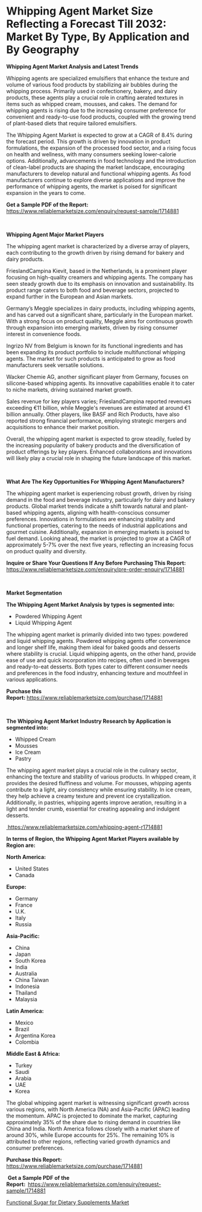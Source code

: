 <p><h1>Whipping Agent Market Size Reflecting a Forecast Till 2032: Market By Type, By Application and By Geography</h1></p><p><strong>Whipping Agent Market Analysis and Latest Trends</strong></p>
<p><p>Whipping agents are specialized emulsifiers that enhance the texture and volume of various food products by stabilizing air bubbles during the whipping process. Primarily used in confectionery, bakery, and dairy products, these agents play a crucial role in crafting aerated textures in items such as whipped cream, mousses, and cakes. The demand for whipping agents is rising due to the increasing consumer preference for convenient and ready-to-use food products, coupled with the growing trend of plant-based diets that require tailored emulsifiers.</p><p>The Whipping Agent Market is expected to grow at a CAGR of 8.4% during the forecast period. This growth is driven by innovation in product formulations, the expansion of the processed food sector, and a rising focus on health and wellness, with many consumers seeking lower-calorie options. Additionally, advancements in food technology and the introduction of clean-label products are shaping the market landscape, encouraging manufacturers to develop natural and functional whipping agents. As food manufacturers continue to explore diverse applications and improve the performance of whipping agents, the market is poised for significant expansion in the years to come.</p></p>
<p><strong>Get a Sample PDF of the Report:&nbsp;</strong> <a href="https://www.reliablemarketsize.com/enquiry/request-sample/1714881?utm_campaign=1952&utm_medium=2&utm_source=Github&utm_content=ia&utm_term=11012025&utm_id=whipping-agent">https://www.reliablemarketsize.com/enquiry/request-sample/1714881</a></p>
<p>&nbsp;</p>
<p><strong>Whipping Agent Major Market Players</strong></p>
<p><p>The whipping agent market is characterized by a diverse array of players, each contributing to the growth driven by rising demand for bakery and dairy products. </p><p>FrieslandCampina Kievit, based in the Netherlands, is a prominent player focusing on high-quality creamers and whipping agents. The company has seen steady growth due to its emphasis on innovation and sustainability. Its product range caters to both food and beverage sectors, projected to expand further in the European and Asian markets.</p><p>Germany’s Meggle specializes in dairy products, including whipping agents, and has carved out a significant share, particularly in the European market. With a strong focus on product quality, Meggle aims for continuous growth through expansion into emerging markets, driven by rising consumer interest in convenience foods.</p><p>Ingrizo NV from Belgium is known for its functional ingredients and has been expanding its product portfolio to include multifunctional whipping agents. The market for such products is anticipated to grow as food manufacturers seek versatile solutions.</p><p>Wacker Chemie AG, another significant player from Germany, focuses on silicone-based whipping agents. Its innovative capabilities enable it to cater to niche markets, driving sustained market growth. </p><p>Sales revenue for key players varies; FrieslandCampina reported revenues exceeding €11 billion, while Meggle's revenues are estimated at around €1 billion annually. Other players, like BASF and Rich Products, have also reported strong financial performance, employing strategic mergers and acquisitions to enhance their market position.</p><p>Overall, the whipping agent market is expected to grow steadily, fueled by the increasing popularity of bakery products and the diversification of product offerings by key players. Enhanced collaborations and innovations will likely play a crucial role in shaping the future landscape of this market.</p></p>
<p>&nbsp;</p>
<p><strong>What Are The Key Opportunities For Whipping Agent Manufacturers?</strong></p>
<p><p>The whipping agent market is experiencing robust growth, driven by rising demand in the food and beverage industry, particularly for dairy and bakery products. Global market trends indicate a shift towards natural and plant-based whipping agents, aligning with health-conscious consumer preferences. Innovations in formulations are enhancing stability and functional properties, catering to the needs of industrial applications and gourmet cuisine. Additionally, expansion in emerging markets is poised to fuel demand. Looking ahead, the market is projected to grow at a CAGR of approximately 5-7% over the next five years, reflecting an increasing focus on product quality and diversity.</p></p>
<p><strong>Inquire or Share Your Questions If Any Before Purchasing This Report:</strong> <a href="https://www.reliablemarketsize.com/enquiry/pre-order-enquiry/1714881?utm_campaign=1952&utm_medium=2&utm_source=Github&utm_content=ia&utm_term=11012025&utm_id=whipping-agent">https://www.reliablemarketsize.com/enquiry/pre-order-enquiry/1714881</a></p>
<p>&nbsp;</p>
<p><strong>Market Segmentation</strong></p>
<p><strong>The Whipping Agent Market Analysis by types is segmented into:</strong></p>
<p><ul><li>Powdered Whipping Agent</li><li>Liquid Whipping Agent</li></ul></p>
<p><p>The whipping agent market is primarily divided into two types: powdered and liquid whipping agents. Powdered whipping agents offer convenience and longer shelf life, making them ideal for baked goods and desserts where stability is crucial. Liquid whipping agents, on the other hand, provide ease of use and quick incorporation into recipes, often used in beverages and ready-to-eat desserts. Both types cater to different consumer needs and preferences in the food industry, enhancing texture and mouthfeel in various applications.</p></p>
<p><strong>Purchase this Report:&nbsp;</strong><a href="https://www.reliablemarketsize.com/purchase/1714881?utm_campaign=1952&utm_medium=2&utm_source=Github&utm_content=ia&utm_term=11012025&utm_id=whipping-agent">https://www.reliablemarketsize.com/purchase/1714881</a></p>
<p>&nbsp;</p>
<p><strong>The Whipping Agent Market Industry Research by Application is segmented into:</strong></p>
<p><ul><li>Whipped Cream</li><li>Mousses</li><li>Ice Cream</li><li>Pastry</li></ul></p>
<p><p>The whipping agent market plays a crucial role in the culinary sector, enhancing the texture and stability of various products. In whipped cream, it provides the desired fluffiness and volume. For mousses, whipping agents contribute to a light, airy consistency while ensuring stability. In ice cream, they help achieve a creamy texture and prevent ice crystallization. Additionally, in pastries, whipping agents improve aeration, resulting in a light and tender crumb, essential for creating appealing and indulgent desserts.</p></p>
<p><a href="https://www.reliablemarketsize.com/whipping-agent-r1714881?utm_campaign=1952&utm_medium=2&utm_source=Github&utm_content=ia&utm_term=11012025&utm_id=whipping-agent">&nbsp;https://www.reliablemarketsize.com/whipping-agent-r1714881</a></p>
<p><strong>In terms of Region, the Whipping Agent Market Players available by Region are:</strong></p>
<p>
    <p> <strong> North America: </strong>
        <ul>
            <li>United States</li>
            <li>Canada</li>
        </ul>
        </p> 
    <p> <strong> Europe: </strong>
        <ul>
            <li>Germany</li>
            <li>France</li>
            <li>U.K.</li>
            <li>Italy</li>
            <li>Russia</li>
        </ul>
        </p> 
    <p> <strong> Asia-Pacific: </strong>
        <ul>
            <li>China</li>
            <li>Japan</li>
            <li>South Korea</li>
            <li>India</li>
            <li>Australia</li>
            <li>China Taiwan</li>
            <li>Indonesia</li>
            <li>Thailand</li>
            <li>Malaysia</li>
        </ul>
        </p> 
    <p> <strong> Latin America: </strong>
        <ul>
            <li>Mexico</li>
            <li>Brazil</li>
            <li>Argentina Korea</li>
            <li>Colombia</li>
        </ul>
        </p> 
    <p> <strong> Middle East & Africa: </strong>
        <ul>
            <li>Turkey</li>
            <li>Saudi</li>
            <li>Arabia</li>
            <li>UAE</li>
            <li>Korea</li>
        </ul>
    </p>
    </p>
<p><p>The global whipping agent market is witnessing significant growth across various regions, with North America (NA) and Asia-Pacific (APAC) leading the momentum. APAC is projected to dominate the market, capturing approximately 35% of the share due to rising demand in countries like China and India. North America follows closely with a market share of around 30%, while Europe accounts for 25%. The remaining 10% is attributed to other regions, reflecting varied growth dynamics and consumer preferences.</p></p>
<p><strong>Purchase this Report: </strong><a href="https://www.reliablemarketsize.com/purchase/1714881?utm_campaign=1952&utm_medium=2&utm_source=Github&utm_content=ia&utm_term=11012025&utm_id=whipping-agent">https://www.reliablemarketsize.com/purchase/1714881</a></p>
<p>&nbsp;<strong>Get a Sample PDF of the Report:&nbsp;&nbsp;</strong><a href="https://www.reliablemarketsize.com/enquiry/request-sample/1714881?utm_campaign=1952&utm_medium=2&utm_source=Github&utm_content=ia&utm_term=11012025&utm_id=whipping-agent">https://www.reliablemarketsize.com/enquiry/request-sample/1714881</a></p>
<p><strong></strong></p>
<p><p><a href="https://github.com/dringals/Market-Research-Report-List-6/blob/main/functional-sugar-for-dietary-supplements-market.md?utm_campaign=1952&utm_medium=2&utm_source=Github&utm_content=ia&utm_term=11012025&utm_id=whipping-agent">Functional Sugar for Dietary Supplements Market</a></p></p>
